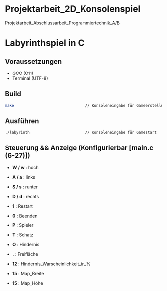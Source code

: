 # Projektarbeit_2D_Konsolenspiel
Projektarbeit_Abschlussarbeit_Programmiertechnik_A/B

# Labyrinthspiel in C

## Voraussetzungen
- GCC (C11)
- Terminal (UTF-8)

## Build
```sh
make                                // Konsoleneingabe für Gameerstellung / Neukalibrierung / Updateübernahme
```

## Ausführen
```sh
./labyrinth                         // Konsoleneingabe für Gamestart
```

## Steuerung && Anzeige (Konfigurierbar [main.c (6-27)])
- **W / w** : hoch
- **A / a** : links
- **S / s** : runter
- **D / d** : rechts
- **1**     : Restart
- **0**     : Beenden

- **P**     : Spieler
- **T**     : Schatz
- **O**     : Hindernis
- **.**     : Freifläche

- **12**    : Hindernis_Warscheinlichkeit_in_%

- **15**    : Map_Breite
- **15**    : Map_Höhe

